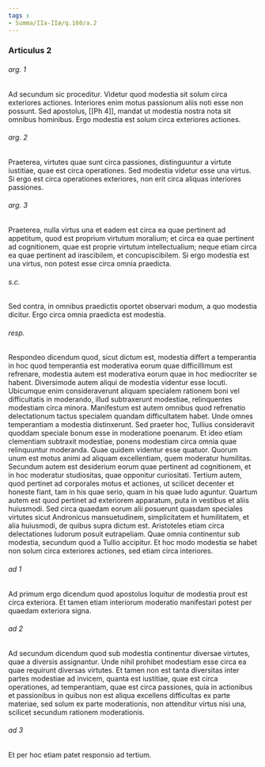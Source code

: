 ```yaml
---
tags : 
- Summa/IIa-IIæ/q.160/a.2
---
```


### Articulus 2

###### arg. 1
Ad secundum sic proceditur. Videtur quod modestia sit solum circa exteriores actiones. Interiores enim motus passionum aliis noti esse non possunt. Sed apostolus, [[Ph 4]], mandat ut modestia nostra nota sit omnibus hominibus. Ergo modestia est solum circa exteriores actiones.

###### arg. 2
Praeterea, virtutes quae sunt circa passiones, distinguuntur a virtute iustitiae, quae est circa operationes. Sed modestia videtur esse una virtus. Si ergo est circa operationes exteriores, non erit circa aliquas interiores passiones.

###### arg. 3
Praeterea, nulla virtus una et eadem est circa ea quae pertinent ad appetitum, quod est proprium virtutum moralium; et circa ea quae pertinent ad cognitionem, quae est proprie virtutum intellectualium; neque etiam circa ea quae pertinent ad irascibilem, et concupiscibilem. Si ergo modestia est una virtus, non potest esse circa omnia praedicta.

###### s.c.
Sed contra, in omnibus praedictis oportet observari modum, a quo modestia dicitur. Ergo circa omnia praedicta est modestia.

###### resp.
Respondeo dicendum quod, sicut dictum est, modestia differt a temperantia in hoc quod temperantia est moderativa eorum quae difficillimum est refrenare, modestia autem est moderativa eorum quae in hoc mediocriter se habent. Diversimode autem aliqui de modestia videntur esse locuti. Ubicumque enim consideraverunt aliquam specialem rationem boni vel difficultatis in moderando, illud subtraxerunt modestiae, relinquentes modestiam circa minora. Manifestum est autem omnibus quod refrenatio delectationum tactus specialem quandam difficultatem habet. Unde omnes temperantiam a modestia distinxerunt. Sed praeter hoc, Tullius consideravit quoddam speciale bonum esse in moderatione poenarum. Et ideo etiam clementiam subtraxit modestiae, ponens modestiam circa omnia quae relinquuntur moderanda. Quae quidem videntur esse quatuor. Quorum unum est motus animi ad aliquam excellentiam, quem moderatur humilitas. Secundum autem est desiderium eorum quae pertinent ad cognitionem, et in hoc moderatur studiositas, quae opponitur curiositati. Tertium autem, quod pertinet ad corporales motus et actiones, ut scilicet decenter et honeste fiant, tam in his quae serio, quam in his quae ludo aguntur. Quartum autem est quod pertinet ad exteriorem apparatum, puta in vestibus et aliis huiusmodi. Sed circa quaedam eorum alii posuerunt quasdam speciales virtutes sicut Andronicus mansuetudinem, simplicitatem et humilitatem, et alia huiusmodi, de quibus supra dictum est. Aristoteles etiam circa delectationes ludorum posuit eutrapeliam. Quae omnia continentur sub modestia, secundum quod a Tullio accipitur. Et hoc modo modestia se habet non solum circa exteriores actiones, sed etiam circa interiores.

###### ad 1
Ad primum ergo dicendum quod apostolus loquitur de modestia prout est circa exteriora. Et tamen etiam interiorum moderatio manifestari potest per quaedam exteriora signa.

###### ad 2
Ad secundum dicendum quod sub modestia continentur diversae virtutes, quae a diversis assignantur. Unde nihil prohibet modestiam esse circa ea quae requirunt diversas virtutes. Et tamen non est tanta diversitas inter partes modestiae ad invicem, quanta est iustitiae, quae est circa operationes, ad temperantiam, quae est circa passiones, quia in actionibus et passionibus in quibus non est aliqua excellens difficultas ex parte materiae, sed solum ex parte moderationis, non attenditur virtus nisi una, scilicet secundum rationem moderationis.

###### ad 3
Et per hoc etiam patet responsio ad tertium.

